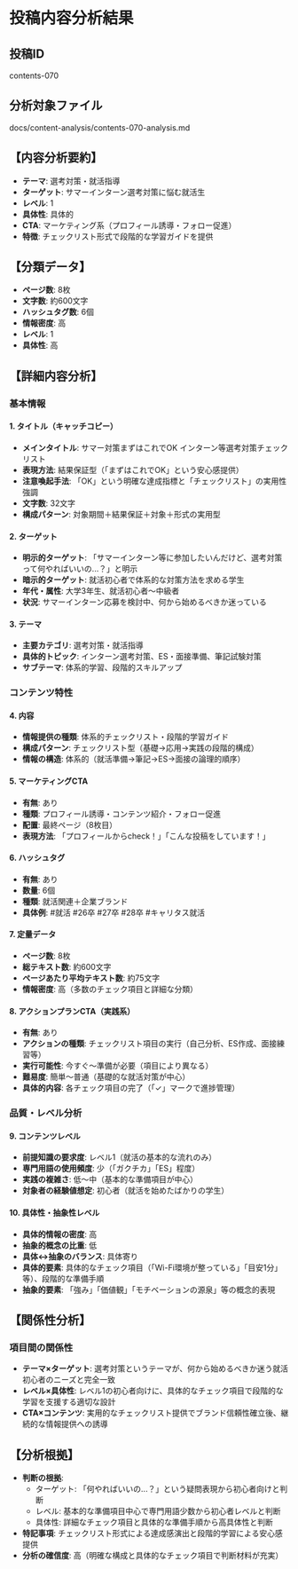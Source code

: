 # 投稿内容分析結果

## 投稿ID
contents-070

## 分析対象ファイル
docs/content-analysis/contents-070-analysis.md

## 【内容分析要約】
- **テーマ**: 選考対策・就活指導
- **ターゲット**: サマーインターン選考対策に悩む就活生
- **レベル**: 1
- **具体性**: 具体的
- **CTA**: マーケティング系（プロフィール誘導・フォロー促進）
- **特徴**: チェックリスト形式で段階的な学習ガイドを提供

## 【分類データ】
- **ページ数**: 8枚
- **文字数**: 約600文字
- **ハッシュタグ数**: 6個
- **情報密度**: 高
- **レベル**: 1
- **具体性**: 高

## 【詳細内容分析】

### 基本情報
#### 1. タイトル（キャッチコピー）
- **メインタイトル**: サマー対策まずはこれでOK インターン等選考対策チェックリスト
- **表現方法**: 結果保証型（「まずはこれでOK」という安心感提供）
- **注意喚起手法**: 「OK」という明確な達成指標と「チェックリスト」の実用性強調
- **文字数**: 32文字
- **構成パターン**: 対象期間＋結果保証＋対象＋形式の実用型

#### 2. ターゲット
- **明示的ターゲット**: 「サマーインターン等に参加したいんだけど、選考対策って何やればいいの...？」と明示
- **暗示的ターゲット**: 就活初心者で体系的な対策方法を求める学生
- **年代・属性**: 大学3年生、就活初心者〜中級者
- **状況**: サマーインターン応募を検討中、何から始めるべきか迷っている

#### 3. テーマ
- **主要カテゴリ**: 選考対策・就活指導
- **具体的トピック**: インターン選考対策、ES・面接準備、筆記試験対策
- **サブテーマ**: 体系的学習、段階的スキルアップ

### コンテンツ特性
#### 4. 内容
- **情報提供の種類**: 体系的チェックリスト・段階的学習ガイド
- **構成パターン**: チェックリスト型（基礎→応用→実践の段階的構成）
- **情報の構造**: 体系的（就活準備→筆記→ES→面接の論理的順序）

#### 5. マーケティングCTA
- **有無**: あり
- **種類**: プロフィール誘導・コンテンツ紹介・フォロー促進
- **配置**: 最終ページ（8枚目）
- **表現方法**: 「プロフィールからcheck！」「こんな投稿をしています！」

#### 6. ハッシュタグ
- **有無**: あり
- **数量**: 6個
- **種類**: 就活関連＋企業ブランド
- **具体例**: #就活 #26卒 #27卒 #28卒 #キャリタス就活

#### 7. 定量データ
- **ページ数**: 8枚
- **総テキスト数**: 約600文字
- **ページあたり平均テキスト数**: 約75文字
- **情報密度**: 高（多数のチェック項目と詳細な分類）

#### 8. アクションプランCTA（実践系）
- **有無**: あり
- **アクションの種類**: チェックリスト項目の実行（自己分析、ES作成、面接練習等）
- **実行可能性**: 今すぐ〜準備が必要（項目により異なる）
- **難易度**: 簡単〜普通（基礎的な就活対策が中心）
- **具体的内容**: 各チェック項目の完了（「✓」マークで進捗管理）

### 品質・レベル分析
#### 9. コンテンツレベル
- **前提知識の要求度**: レベル1（就活の基本的な流れのみ）
- **専門用語の使用頻度**: 少（「ガクチカ」「ES」程度）
- **実践の複雑さ**: 低〜中（基本的な準備項目が中心）
- **対象者の経験値想定**: 初心者（就活を始めたばかりの学生）

#### 10. 具体性・抽象性レベル
- **具体的情報の密度**: 高
- **抽象的概念の比重**: 低
- **具体↔抽象のバランス**: 具体寄り
- **具体的要素**: 具体的なチェック項目（「Wi-Fi環境が整っている」「目安1分」等）、段階的な準備手順
- **抽象的要素**: 「強み」「価値観」「モチベーションの源泉」等の概念的表現

## 【関係性分析】
### 項目間の関係性
- **テーマ×ターゲット**: 選考対策というテーマが、何から始めるべきか迷う就活初心者のニーズと完全一致
- **レベル×具体性**: レベル1の初心者向けに、具体的なチェック項目で段階的な学習を支援する適切な設計
- **CTA×コンテンツ**: 実用的なチェックリスト提供でブランド信頼性確立後、継続的な情報提供への誘導

## 【分析根拠】
- **判断の根拠**: 
  - ターゲット: 「何やればいいの...？」という疑問表現から初心者向けと判断
  - レベル: 基本的な準備項目中心で専門用語少数から初心者レベルと判断
  - 具体性: 詳細なチェック項目と具体的な準備手順から高具体性と判断
- **特記事項**: チェックリスト形式による達成感演出と段階的学習による安心感提供
- **分析の確信度**: 高（明確な構成と具体的なチェック項目で判断材料が充実）